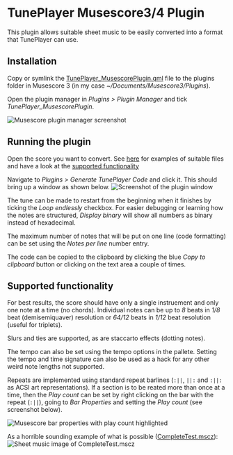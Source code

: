 # TunePlayer Musescore3/4 Plugin
This plugin allows suitable sheet music to be easily converted into a format that TunePlayer can use.

## Installation
Copy or symlink the [TunePlayer_MusescorePlugin.qml](TunePlayer_MusescorePlugin.qml) file to the plugins folder in Musescore 3 (in my case *~/Documents/Musescore3/Plugins*). 

Open the plugin manager in *Plugins > Plugin Manager* and tick *TunePlayer_MusescorePlugin*.

![Musescore plugin manager screenshot](images/MusescorePluginManager.png)

## Running the plugin
Open the score you want to convert. See [here](songs) for examples of suitable files and have a look at the [supported functionality](#supported-functionality)

Navigate to *Plugins > Generate TunePlayer Code* and click it. This should bring up a window as shown below.
![Screenshot of the plugin window](images/MusescorePluginScreenshot.png)

The tune can be made to restart from the beginning when it finishes by ticking the *Loop endlessly* checkbox. For easier debugging or learning how the notes are structured, *Display binary* will show all numbers as binary instead of hexadecimal.

The maximum number of notes that will be put on one line (code formatting) can be set using the *Notes per line* number entry.

The code can be copied to the clipboard by clicking the blue *Copy to clipboard* button or clicking on the text area a couple of times.

## Supported functionality
For best results, the score should have only a single instruement and only one note at a time (no chords). Individual notes can be up to *8* beats in *1/8* beat (demisemiquaver) resolution or *64/12* beats in *1/12* beat resolution (useful for triplets).

Slurs and ties are supported, as are staccarto effects (dotting notes).

The tempo can also be set using the tempo options in the pallete. Setting the tempo and time signature can also be used as a hack for any other weird note lengths not supported.

Repeats are implemented using standard repeat barlines (`:||`, `||:` and `:||:` as ACSI art representations). If a section is to be reated more than once at a time, then the *Play count* can be set by right clicking on the bar with the repeat (`:||`), going to *Bar Properties* and setting the *Play count* (see screenshot below).

![Musescore bar properties with play count highlighted](images/MusescoreBarProperties.png)

As a horrible sounding example of what is possible ([CompleteTest.mscz](songs/CompleteTest.mscz)):
![Sheet music image of CompleteTest.mscz](images/CompleteTestSheetMusic.svg)